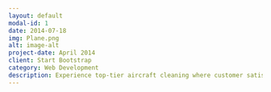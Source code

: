```yaml
---
layout: default
modal-id: 1
date: 2014-07-18
img: Plane.png
alt: image-alt
project-date: April 2014
client: Start Bootstrap
category: Web Development
description: Experience top-tier aircraft cleaning where customer satisfaction takes center stage. Our expert team ensures a sparkling, shiny exterior and interior using industry-leading products and techniques that meet aviation standards. Safety is our utmost priority, with rigorous protocols, high-touch area attention, and adherence to aviation authority guidelines. We provide waterless hand washing to all aircrafts to ensure your aircraft stays in excellent condition. Choose our service for a meticulous and worry-free shine!
---
```


